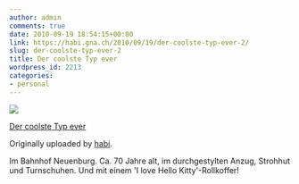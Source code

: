 ```yaml
---
author: admin
comments: true
date: 2010-09-19 18:54:15+00:00
link: https://habi.gna.ch/2010/09/19/der-coolste-typ-ever-2/
slug: der-coolste-typ-ever-2
title: Der coolste Typ ever
wordpress_id: 2213
categories:
- personal
---
```



 [![](http://farm5.static.flickr.com/4111/5004172841_7a92caec19_m.jpg)](http://www.flickr.com/photos/habi/5004172841/)
   

 
  [Der coolste Typ ever](http://www.flickr.com/photos/habi/5004172841/)
    

  Originally uploaded by [habi](http://www.flickr.com/people/habi/).
 



Im Bahnhof Neuenburg. Ca. 70 Jahre alt, im durchgestylten Anzug, Strohhut und Turnschuhen. Und mit einem 'I love Hello Kitty'-Rollkoffer!
  

